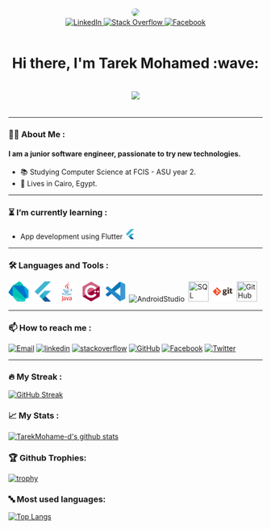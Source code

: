 <div id="header" align="center">
  <img src="https://raw.githubusercontent.com/gist/MedRedha/fd8e2481bde2610c96b9aafde543879c/raw/88624e8d31c4295973dcb7c900dacf0edc0a6d99/coding.gif" width="200" style="border-radius:50%"/>
  <div id="badges">
  <a href="https://www.linkedin.com/in/tarek-mohamed-bb3b24232/" target="_blank">
    <img src="https://img.shields.io/badge/Linkedin-0077b5?style=flat&logo=linkedin" title="LinkedIn" alt="LinkedIn"/>
  </a>
  <a href="https://stackoverflow.com/users/19238933/tarek-mohamed" target="_blank">
    <img src="https://img.shields.io/badge/Stack Overflow-f48024?style=flat&logo=stackoverflow&logoColor=white" title="Stack Overflow" alt="Stack Overflow"/>
  </a>
    <a href="https://www.facebook.com/tarek.teto.16100" target="_blank">
    <img src="https://img.shields.io/badge/facebook-blue?style=flat&logo=facebook&logoColor=white" title="Facebook" alt="Facebook"/>
  </a>
</div>
  <img src="https://komarev.com/ghpvc/?username=tarekmohame-d&style=flat-square&color=blue" alt=""/>
  <h1>
  Hi there, I'm Tarek Mohamed :wave:
    <p align="center">
      <a ><img src="https://readme-typing-svg.herokuapp.com?font=Comic+Neue&size=30&duration=3500&lines=Welcome+to+my+github+profile."></a>
    </p>
  </h1>
</div>

---

### :man_technologist: About Me :
#### I am a junior software engineer, passionate to try new technologies.

- 📚  Studying Computer Science at FCIS - ASU year 2.
- 📌  Lives in Cairo, Egypt.

---

### :hourglass_flowing_sand: I’m currently learning :
- App development using Flutter <a href="https://flutter.dev/"><img src="https://github.com/devicons/devicon/blob/master/icons/flutter/flutter-original.svg" title="Flutter" alt="Flutter" width="20px"/></a>

---

### :hammer_and_wrench: Languages and Tools :
<div>
  <img src="https://github.com/devicons/devicon/blob/master/icons/dart/dart-original.svg" title="Dart" alt="Dart" width="40" height="40"/>&nbsp;
  <img src="https://github.com/devicons/devicon/blob/master/icons/flutter/flutter-original.svg" title="Flutter" alt="Flutter" width="40" height="40"/>&nbsp;
  <img src="https://github.com/devicons/devicon/blob/master/icons/java/java-original-wordmark.svg" title="Java" alt="Java" width="40" height="40"/>&nbsp;
  <img src="https://github.com/devicons/devicon/blob/master/icons/cplusplus/cplusplus-original.svg" title="C++" alt="C++" width="40" height="40"/>&nbsp;
  <img src="https://github.com/devicons/devicon/blob/master/icons/vscode/vscode-original.svg" title="vscode" alt="vscode" width="40" height="40"/>&nbsp;
  <img src="https://2.bp.blogspot.com/-tzm1twY_ENM/XlCRuI0ZkRI/AAAAAAAAOso/BmNOUANXWxwc5vwslNw3WpjrDlgs9PuwQCLcBGAsYHQ/s1600/pasted%2Bimage%2B0.png" title="AndroidStudio" alt="AndroidStudio" width="40" height="40"/>&nbsp;
  <img src="https://www.logo.wine/a/logo/Oracle_SQL_Developer/Oracle_SQL_Developer-Logo.wine.svg" title="SQL" **alt="SQL" width="40" height="40"/>&nbsp;
  <img src="https://github.com/devicons/devicon/blob/master/icons/git/git-original-wordmark.svg" title="Git" **alt="Git" width="40" height="40"/>&nbsp;
  <img src="https://upload.wikimedia.org/wikipedia/commons/9/91/Octicons-mark-github.svg" title="GitHub" **alt="GitHub" width="40" height="40"/>&nbsp;
</div>

---

### :mailbox: How to reach me :
[<img src='https://img.icons8.com/color/344/gmail-new.png' title="Email" alt='Email' height='50'>](mailto:tarekmohamed1919@gmail.com)
[<img src='https://img.icons8.com/fluency/344/linkedin.png' title="linkedin" alt='linkedin' height='50'>](https://www.linkedin.com/in/tarek-mohamed-bb3b24232/)
[<img src='https://cdn-icons-png.flaticon.com/512/2111/2111628.png' title="stackoverflow" alt='stackoverflow' height='50'>](https://stackoverflow.com/users/19238933/tarek-mohamed)
[<img src='https://cdn.jsdelivr.net/npm/simple-icons@3.0.1/icons/github.svg' title="GitHub" alt='GitHub' height='50'>](https://github.com/TarekMohame-d)
[<img src='https://img.icons8.com/fluency/344/facebook-new.png' title="Facebook" alt='Facebook' height='50'>](https://www.facebook.com/tarek.teto.16100)
[<img src='https://img.icons8.com/color/344/twitter--v1.png' title="Twitter" alt='Twitter' height='50'>]()

---

### :fire: My Streak :
[![GitHub Streak](http://github-readme-streak-stats.herokuapp.com?user=TarekMohame-d&theme=highcontrast&date_format=M%20j%5B%2C%20Y%5D)](https://git.io/streak-stats)

### 📈 My Stats :
[![TarekMohame-d's github stats](https://github-readme-stats.vercel.app/api?username=TarekMohame-d&show_icons=true&theme=radical&include_all_commits=true&count_private=true)](https://github.com/TarekMohame-d?tab=repositories)

### 🏆 Github Trophies:
[![trophy](https://github-profile-trophy.vercel.app/?username=TarekMohame-d&theme=darkhub&no-frame=true)](https://github.com/ryo-ma/github-profile-trophy)

### 🔤 Most used languages:
[![Top Langs](https://github-readme-stats.vercel.app/api/top-langs/?username=TarekMohame-d&layout=compact&theme=vision-friendly-dark)](https://github.com/anuraghazra/github-readme-stats)
